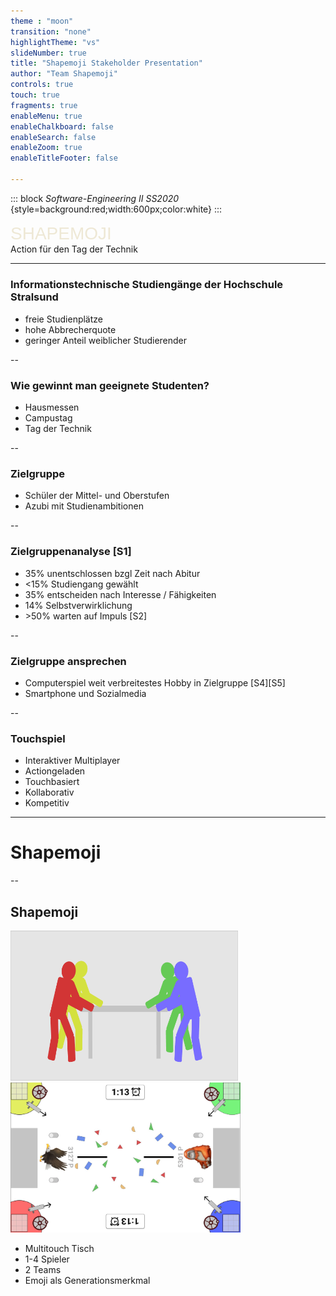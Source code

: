 ```yaml
---
theme : "moon" 
transition: "none"
highlightTheme: "vs"
slideNumber: true
title: "Shapemoji Stakeholder Presentation"
author: "Team Shapemoji"
controls: true
touch: true
fragments: true
enableMenu: true
enableChalkboard: false
enableSearch: false
enableZoom: true
enableTitleFooter: false

---
```


::: block
*Software-Engineering II SS2020* {style=background:red;width:600px;color:white}
::: 

<div style="text-align: left; width: 100%; font-size:200%; font-family:League Gothic, Impact, sans-serif;font-weight: normal;line-height: 1.2;letter-spacing: normal;text-transform: uppercase;text-shadow: none;color:#eee8d5">
Shapemoji
</div>
<div style="text-align: left">Action für den Tag der Technik</div>


---

### Informationstechnische Studiengänge der Hochschule Stralsund

- freie Studienplätze
- hohe Abbrecherquote
- geringer Anteil weiblicher Studierender

--

### Wie gewinnt man geeignete Studenten?

- Hausmessen
- Campustag
- Tag der Technik

--

### Zielgruppe 

- Schüler der Mittel- und Oberstufen
- Azubi mit Studienambitionen

--

### Zielgruppenanalyse [S1]

- 35% unentschlossen bzgl Zeit nach Abitur 
- <15% Studiengang gewählt 
- 35% entscheiden nach Interesse / Fähigkeiten
- 14% Selbstverwirklichung
- \>50% warten auf Impuls [S2]

--

### Zielgruppe ansprechen

- Computerspiel weit verbreitestes Hobby in Zielgruppe [S4][S5]
- Smartphone und Sozialmedia

--

### Touchspiel

- Interaktiver Multiplayer
- Actiongeladen
- Touchbasiert
- Kollaborativ
- Kompetitiv

---

# Shapemoji

--

## Shapemoji

<img src="img/player_table.png" style="height:240px">  <img src="img/sm.JPG" style="height:240px">

- Multitouch Tisch
- 1-4 Spieler
- 2 Teams
- Emoji als Generationsmerkmal

